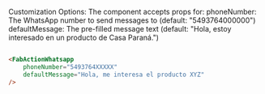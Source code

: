 Customization Options: The component accepts props for:
phoneNumber: The WhatsApp number to send messages to (default: "5493764000000")
defaultMessage: The pre-filled message text (default: "Hola, estoy interesado en un producto de Casa Paraná.")

````html

<FabActionWhatsapp
	phoneNumber="5493764XXXXX"
	defaultMessage="Hola, me interesa el producto XYZ"
/>
````

